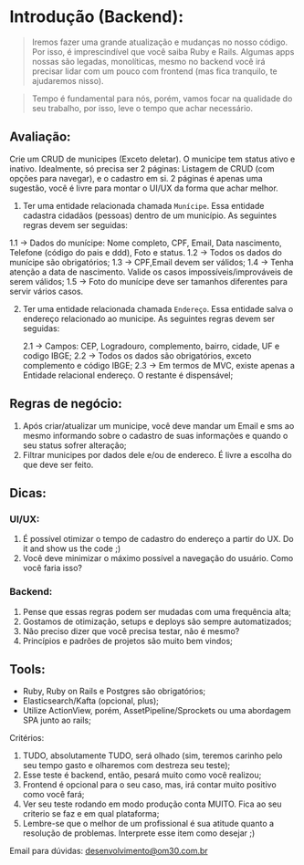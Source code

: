 # Introdução (Backend):

> Iremos fazer uma grande atualização e mudanças no nosso código. Por isso, é imprescindível que você saiba Ruby e Rails. Algumas apps nossas são legadas, monolíticas, mesmo no backend você irá precisar lidar com um pouco com frontend (mas fica tranquilo, te ajudaremos nisso).

> Tempo é fundamental para nós, porém, vamos focar na qualidade do seu trabalho, por isso, leve o tempo que achar necessário.

## Avaliação:

Crie um CRUD de municipes (Exceto deletar). O municipe tem status ativo e inativo. Idealmente, só precisa ser 2 páginas: Listagem de CRUD (com opções para navegar), e o cadastro em si. 2 páginas é apenas uma sugestão, você é livre para montar o UI/UX da forma que achar melhor.

1. Ter uma entidade relacionada chamada `Munícipe`. Essa entidade cadastra cidadãos (pessoas) dentro de um município. As seguintes regras devem ser seguidas:

  1.1 -> Dados do munícipe: Nome completo, CPF, Email, Data nascimento, Telefone (código do pais e ddd), Foto e status.
  1.2 -> Todos os dados do munícipe são obrigatórios;
  1.3 -> CPF,Email devem ser válidos;
  1.4 -> Tenha atenção a data de nascimento. Valide os casos impossíveis/improváveis de serem válidos;
  1.5 -> Foto do munícipe deve ser tamanhos diferentes para servir vários casos.

2. Ter uma entidade relacionada chamada `Endereço`. Essa entidade salva o endereço relacionado ao municipe. As seguintes regras devem ser seguidas:

   2.1 -> Campos: CEP, Logradouro, complemento, bairro, cidade, UF e codigo IBGE;
   2.2 -> Todos os dados são obrigatórios, exceto complemento e código IBGE;
   2.3 -> Em termos de MVC, existe apenas a Entidade relacional endereço. O restante é dispensável;

## Regras de negócio:

1. Após criar/atualizar um municipe, você deve mandar um Email e sms ao mesmo informando sobre o cadastro de suas informações e quando o seu status sofrer alteração;
2. Filtrar municipes por dados dele e/ou de endereco. É livre a escolha do que deve ser feito.

## Dicas:

### UI/UX:
  1. É possível otimizar o tempo de cadastro do endereço a partir do UX. Do it and show us the code ;)
  2. Você deve minimizar o máximo possível a navegação do usuário. Como você faria isso?

### Backend:
  1. Pense que essas regras podem ser mudadas com uma frequência alta;
  2. Gostamos de otimização, setups e deploys são sempre automatizados;
  3. Não preciso dizer que você precisa testar, não é mesmo?
  4. Princípios e padrões de projetos são muito bem vindos;

## Tools:

- Ruby, Ruby on Rails e Postgres são obrigatórios;
- Elasticsearch/Kafta (opcional, plus);
- Utilize ActionView, porém, AssetPipeline/Sprockets ou uma abordagem SPA junto ao rails;

Critérios:

1. TUDO, absolutamente TUDO, será olhado (sim, teremos carinho pelo seu tempo gasto e olharemos com destreza seu teste);
2. Esse teste é backend, então, pesará muito como você realizou;
3. Frontend é opcional para o seu caso, mas, irá contar muito positivo como você fará;
4. Ver seu teste rodando em modo produção conta MUITO. Fica ao seu criterio se faz e em qual plataforma;
5. Lembre-se que o melhor de um profissional é sua atitude quanto a resolução de problemas. Interprete esse item como desejar ;)


Email para dúvidas: desenvolvimento@om30.com.br

